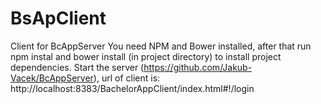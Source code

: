 # BsApClient
Client for BcAppServer
You need NPM and Bower installed, after that run npm instal and bower install (in project directory)
to install project dependencies. Start the server (https://github.com/Jakub-Vacek/BcAppServer), url of client 
is: http://localhost:8383/BachelorAppClient/index.html#!/login

